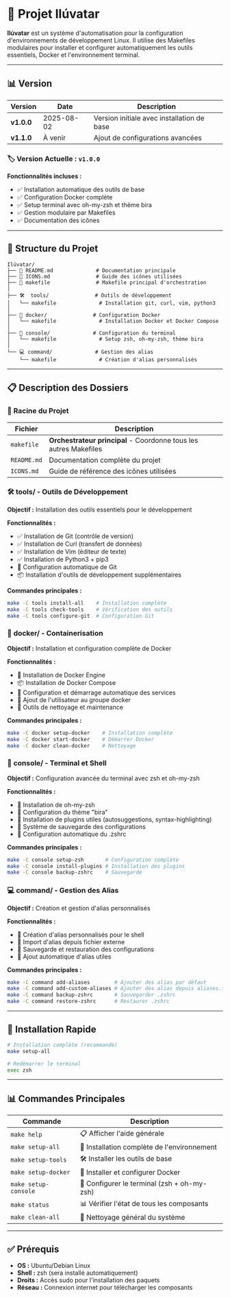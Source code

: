 # 🎯 Projet Ilúvatar 

**Ilúvatar** est un système d'automatisation pour la configuration d'environnements de développement Linux. Il utilise des Makefiles modulaires pour installer et configurer automatiquement les outils essentiels, Docker et l'environnement terminal.

---

## 📊 Version

| Version | Date | Description |
|---------|------|-------------|
| **v1.0.0** | 2025-08-02 | Version initiale avec installation de base |
| **v1.1.0** | À venir | Ajout de configurations avancées |

### 🏷️ Version Actuelle : `v1.0.0`

**Fonctionnalités incluses :**
- ✅ Installation automatique des outils de base
- ✅ Configuration Docker complète
- ✅ Setup terminal avec oh-my-zsh et thème bira
- ✅ Gestion modulaire par Makefiles
- ✅ Documentation des icônes

---

## 📁 Structure du Projet

```
Ilúvatar/
├── 📄 README.md              # Documentation principale
├── 📄 ICONS.md               # Guide des icônes utilisées
├── 📄 makefile               # Makefile principal d'orchestration
│
├── 🛠️  tools/               # Outils de développement
│   └── makefile              # Installation git, curl, vim, python3
│
├── 🐳 docker/               # Configuration Docker
│   └── makefile              # Installation Docker et Docker Compose
│
├── 📱 console/              # Configuration du terminal
│   └── makefile              # Setup zsh, oh-my-zsh, thème bira
│
└── 💻 command/              # Gestion des alias
    └── makefile              # Création d'alias personnalisés
```

---

## 📋 Description des Dossiers

### 🎯 **Racine du Projet**

| Fichier | Description |
|---------|-------------|
| `makefile` | **Orchestrateur principal** - Coordonne tous les autres Makefiles |
| `README.md` | Documentation complète du projet |
| `ICONS.md` | Guide de référence des icônes utilisées |

### 🛠️ **tools/** - Outils de Développement

**Objectif :** Installation des outils essentiels pour le développement

**Fonctionnalités :**
- ✅ Installation de Git (contrôle de version)
- ✅ Installation de Curl (transfert de données)
- ✅ Installation de Vim (éditeur de texte)
- ✅ Installation de Python3 + pip3
- 🔧 Configuration automatique de Git
- 📦 Installation d'outils de développement supplémentaires

**Commandes principales :**
```bash
make -C tools install-all    # Installation complète
make -C tools check-tools    # Vérification des outils
make -C tools configure-git  # Configuration Git
```

### 🐳 **docker/** - Containerisation

**Objectif :** Installation et configuration complète de Docker

**Fonctionnalités :**
- 🐳 Installation de Docker Engine
- 📦 Installation de Docker Compose
- 🚀 Configuration et démarrage automatique des services
- 👥 Ajout de l'utilisateur au groupe docker
- 🧹 Outils de nettoyage et maintenance

**Commandes principales :**
```bash
make -C docker setup-docker    # Installation complète
make -C docker start-docker    # Démarrer Docker
make -C docker clean-docker    # Nettoyage
```

### 📱 **console/** - Terminal et Shell

**Objectif :** Configuration avancée du terminal avec zsh et oh-my-zsh

**Fonctionnalités :**
- 📱 Installation de oh-my-zsh
- 🎨 Configuration du thème "bira"
- 🔌 Installation de plugins utiles (autosuggestions, syntax-highlighting)
- 💾 Système de sauvegarde des configurations
- 🔧 Configuration automatique du .zshrc

**Commandes principales :**
```bash
make -C console setup-zsh       # Configuration complète
make -C console install-plugins # Installation des plugins
make -C console backup-zshrc    # Sauvegarde
```

### 💻 **command/** - Gestion des Alias

**Objectif :** Création et gestion d'alias personnalisés

**Fonctionnalités :**
- 📝 Création d'alias personnalisés pour le shell
- 📁 Import d'alias depuis fichier externe
- 💾 Sauvegarde et restauration des configurations
- 🔧 Ajout automatique d'alias utiles

**Commandes principales :**
```bash
make -C command add-aliases        # Ajouter des alias par défaut
make -C command add-custom-aliases # Ajouter des alias depuis aliases.txt
make -C command backup-zshrc       # Sauvegarder .zshrc
make -C command restore-zshrc      # Restaurer .zshrc
```

---

## 🚀 Installation Rapide
```bash
# Installation complète (recommandé)
make setup-all

# Redémarrer le terminal
exec zsh
```

---

## 📊 Commandes Principales

| Commande | Description |
|----------|-------------|
| `make help` | 📋 Afficher l'aide générale |
| `make setup-all` | 🚀 Installation complète de l'environnement |
| `make setup-tools` | 🛠️ Installer les outils de base |
| `make setup-docker` | 🐳 Installer et configurer Docker |
| `make setup-console` | 📱 Configurer le terminal (zsh + oh-my-zsh) |
| `make status` | 📊 Vérifier l'état de tous les composants |
| `make clean-all` | 🧹 Nettoyage général du système |

---

## ✅ Prérequis

- **OS :** Ubuntu/Debian Linux
- **Shell :** zsh (sera installé automatiquement)
- **Droits :** Accès sudo pour l'installation des paquets
- **Réseau :** Connexion internet pour télécharger les composants

